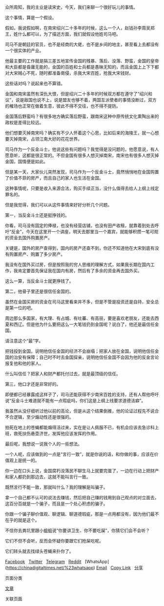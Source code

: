众所周知，我的主业是读宋史，今天，我们来聊一个很好玩儿的事情。

这个事情，算是一个假设。

假如，我说假如啊，在南宋绍兴二十多年的时候，这么一个人，赵钱孙李周吴郑王，姓什么都可以，为了描述方面，我们就假设他姓司马吧。

司马不是朝廷的官员，也不是经商的大佬，也不是乡间的地主，甚至看上去都没有一个很实体的产业。

他最主要的工作就是隔三差五地宣传金国的残暴、落后、没落、野蛮，金国的皇帝和大臣都是昏庸无能的，金国的百姓和士兵都是愚昧无知的，而且金国上上下下都对大宋贼心不死，随时都准备南侵，杀我大宋百姓，抢我大宋钱财。

<span>这些话对吗？说起来也不算错。</span>

金国和南宋虽然有深仇大恨，但是绍兴二十多年的时候双方都在遵守了“绍兴和议”，说是敌国也说不上，说是盟友也够不着，两国互派使者的事情没断过，双方的榷场也正常在做着生意，彼此不得不交往，也不得不提防。

金国落后野蛮吗？有很多地方确实落后野蛮，跟南宋这种中原传统文化熏陶出来的政权是差得比较远。

他们想要灭掉南宋吗？确实有不少人怀着这个心思，比如后来的海陵王，就一心想要灭掉南宋，占领江南大好的花花世界。

<span>司马作为一个反金斗士，他说这些有问题吗？我觉得是没问题的，他愿意说，有人愿意听，这都是很正常的。不但金国有很多人想灭掉南宋，南宋也有很多人想灭掉金国，国情便是如此。</span>

但是某一天，大家伙儿突然发现，司马作为一个反金斗士，竟然悄悄地在金国购置了价值不菲的房产，而且自己的家人也生活在金国。

这种事情呢，只要是收入来源合法，购买手续正当，没什么值得去给人上纲上线定罪名的。

但是我觉得，我们可以从这件事情来好好分析几个问题。

<span>第一，当反金斗士还是挺挣钱的。</span>

你看，司马没有固定的俸禄，也没有经营店铺，也没有田产收租，就靠着到处去呼吁“反金”，今天在这里开一个讲座，明天去那里当一个嘉宾，就能够积攒一笔可观的资金去国外购置房产。

<span>关键是，国外的房产查得到，国内的房产还查不到，你还不知道他在大宋到底有没有购置房产、购置了多少房产。</span>

我没有在国外买过房，但是按照我的穷人思维的理解方式，如果我长期在国内工作，我肯定要首先保证我在国内有房，然后有了多余的资金再去国外买。

这么一算，当反金斗士就更挣钱了。

<span>第二，他骨子里还是很信任金国的。</span>

虽然在金国买房的资金在司马这里看来并不多，但是不管是投资还是自持，安全总是第一位的吧。

<span>周边那么多国家，有大理、有占城、有吐蕃、有高丽，要是喜欢老朋友，还能去西夏和西辽。但是他为什么要把这么一大笔钱扔到金国呢？说白了，他还是最信任金国。</span>

请注意这个“最”字。

把钱投到金国，说明他信任金国的经济不会崩塌；把家人放在金国，说明他信任金国的治安有保障；自己时不时去金国探亲，说明他信任金国不会因为他的反金言论报复他和他的家人。

<span>什么叫信任？把家人和财产都托付过去，就是最顶级的信任。</span>

<span>第三，他口才还是非常好的。</span>

即便都已经暴露成这样子了，司马还能获得不少南宋百姓的支持，还有人帮他呼吁说“反金斗士难道就不能有一点瑕疵吗，你们这是上纲上线要求道德洁癖”。

<span>我虽然从没仔细听过他以前的高论，但是从这个结果倒推，他的论证过程先不说合不合逻辑，至少煽动性还是很强的。</span>

拍死在地上的苍蝇都能煽得活过来，实在是让人佩服不已，有机会应该去急诊科上班，救死扶伤悬壶济世，发挥他应该发挥的作用。

最后呢，我想说一说我个人的一些想法。

一个人呢，应该做到的一点是“言行一致”，就是你说的话，和你做的事，应该在价值观上是统一的。

你一边在口头上说，金国腐朽没落民不聊生马上就要完蛋了，一边在行动上把财产和家人都扔到那边去，这就不能叫言行一致。

<span>既然言行不能一致，那就叫什么？我的理解是叫骗子。</span>

拿一个自己都不认可的说法去赚钱，然后把自己赚的钱用到自己观点的对立面去，这百分百就是一个骗子，而且是一个处心积虑的骗子。

你跟一个骗子聊价值观、聊逻辑、聊道德瑕疵，那是一点用都没有，因为他们最不在乎的就是这个。

<span>不信你去粪坑里跟小蛆蛆说“你要讲卫生、你不要吃屎”，你猜它们会不会听？</span>

<span>它们不但不会听，反而会怀疑你要跟它们抢屎吃呢。</span>

<span>它们转头就去找绿头苍蝇来扑你了。</span>

[<span>Facebook</span>](https://chinadigitaltimes.net/%23facebook)  
 [<span>Twitter</span>](https://chinadigitaltimes.net/%23twitter)  
 [<span>Telegram</span>](https://chinadigitaltimes.net/%23telegram)  
 [<span>Reddit</span>](https://chinadigitaltimes.net/%23reddit)   
[<span>WhatsApp</span>］(https://chinadigitaltimes.net/%23whatsapp)
   [<span>Email</span>](https://chinadigitaltimes.net/%23email)   
[<span>Copy Link</span>](https://chinadigitaltimes.net/%23copy_link)   
[<span>分享</span>](https://www.addtoany.com/share%23url=https://chinadigitaltimes.net/chinese/685874.html&title=%E8%AF%BB%E5%AE%8B%E5%8F%B2%E7%9A%84%E8%B5%B5%E5%A4%A7%E8%83%96%EF%BD%9C%E5%A6%82%E4%BD%95%E7%9C%8B%E5%BE%85%E4%B8%80%E4%B8%AA%E5%8D%97%E5%AE%8B%E2%80%9C%E5%8F%8D%E9%87%91%E6%96%97%E5%A3%AB%E2%80%9D%E5%8E%BB%E9%87%91%E5%9B%BD%E4%B9%B0%E6%88%BF)


页面分类

[文章](文章)

关联页面